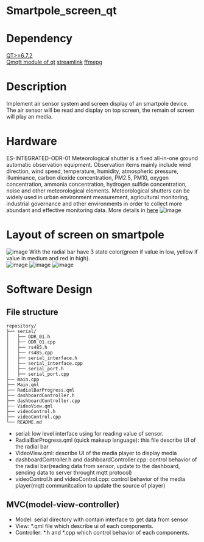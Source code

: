 # Smartpole_screen_qt
# Dependency
[QT>=6.7.2](https://www.qt.io/)  
[Qmqtt module of qt](https://code.qt.io/cgit/qt/qtmqtt.git/)
[streamlink](https://streamlink.github.io/)
[ffmepg](https://www.ffmpeg.org/)  
# Description
Implement air sensor system and screen display of an smartpole device. The air sensor will be read and display on top screen, the remain of screen will play an media.
# Hardware 
ES-INTEGRATED-ODR-01
Meteorological shutter is a fixed all-in-one ground automatic observation equipment.
Observation items mainly include wind direction, wind speed, temperature, humidity,
atmospheric pressure, illuminance, carbon dioxide concentration, PM2.5, PM10,
oxygen concentration, ammonia concentration, hydrogen sulfide concentration, noise
and other meteorological elements.
Meteorological shutters can be widely used in urban environment measurement,
agricultural monitoring, industrial governance and other environments in order to
collect more abundant and effective monitoring data.
More details in [here](https://epcb.vn/products/cam-bien-giam-sat-cac-moi-truong-ngoai-troi-sensor-outdoor)
![image](https://github.com/user-attachments/assets/32153c4c-dc30-4ace-9c29-4df74b029a8b)
# Layout of screen on smartpole
![image](https://github.com/user-attachments/assets/2b84c36e-38b1-4702-8c7b-888d63208464)
With the radial bar have 3 state color(green if value in low, yellow if value in medium and red in high).<br>
![image](https://github.com/user-attachments/assets/5e4a0e02-2ea8-419a-a357-c970a65b7657) ![image](https://github.com/user-attachments/assets/915a5bae-42da-4fb7-80f3-c44b3e5ef115) ![image](https://github.com/user-attachments/assets/8583b0a0-0f89-4332-9a86-f72b73b613e6)
# Software Design
## File structure 
```plaintext
repository/
├── serial/
│   ├── ODR_01.h
│   ├── ODR_01.cpp
│   ├── rs485.h
│   ├── rs485.cpp
│   ├── serial_interface.h
│   ├── serial_interface.cpp
│   ├── serial_port.h
│   ├── serial_port.cpp
├── main.cpp
├── Main.qml
├── RadialBarProgress.qml
├── dashboardController.h
├── dashboardController.cpp
├── VideoView.qml
├── videoControl.h
├── videoControl.cpp
└── README.md
```
* serial: low level interface using for reading value of sensor.
* RadialBarProgress.qml (quick makeup language): this file describe UI of the radial bar
* VideoView.qml: describe UI of the media player to display media
* dashboardController.h and dashboardController.cpp: control behavior of the radial bar(reading data from sensor, update to the dashboard, sending data to server throught mqtt protocol)
* videoControl.h and videoControl.cpp: control behavior of the media player(mqtt communitcation to update the source of player)
## MVC(model-view-controller)
* Model: serial directory with contain interface to get data from sensor
* View: *.qml file  which describe ui of each components.
* Controller: *.h and *.cpp which control behavior of each components.







